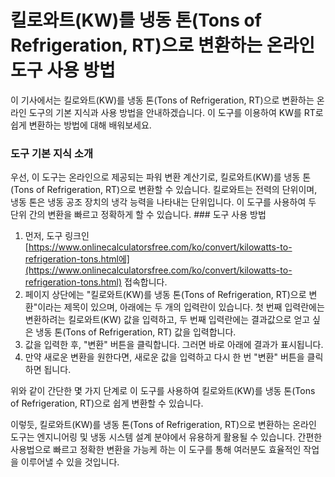 킬로와트(KW)를 냉동 톤(Tons of Refrigeration, RT)으로 변환하는 온라인 도구 사용 방법
=============================================================

이 기사에서는 킬로와트(KW)를 냉동 톤(Tons of Refrigeration, RT)으로 변환하는 온라인 도구의 기본 지식과 사용 방법을 안내하겠습니다. 이 도구를 이용하여 KW를 RT로 쉽게 변환하는 방법에 대해 배워보세요.

### 도구 기본 지식 소개

우선, 이 도구는 온라인으로 제공되는 파워 변환 계산기로, 킬로와트(KW)를 냉동 톤(Tons of Refrigeration, RT)으로 변환할 수 있습니다. 킬로와트는 전력의 단위이며, 냉동 톤은 냉동 공조 장치의 냉각 능력을 나타내는 단위입니다. 이 도구를 사용하여 두 단위 간의 변환을 빠르고 정확하게 할 수 있습니다. ### 도구 사용 방법

1. 먼저, 도구 링크인 [https://www.onlinecalculatorsfree.com/ko/convert/kilowatts-to-refrigeration-tons.html에](https://www.onlinecalculatorsfree.com/ko/convert/kilowatts-to-refrigeration-tons.html) 접속합니다.
2. 페이지 상단에는 "킬로와트(KW)를 냉동 톤(Tons of Refrigeration, RT)으로 변환"이라는 제목이 있으며, 아래에는 두 개의 입력란이 있습니다. 첫 번째 입력란에는 변환하려는 킬로와트(KW) 값을 입력하고, 두 번째 입력란에는 결과값으로 얻고 싶은 냉동 톤(Tons of Refrigeration, RT) 값을 입력합니다.
3. 값을 입력한 후, "변환" 버튼을 클릭합니다. 그러면 바로 아래에 결과가 표시됩니다.
4. 만약 새로운 변환을 원한다면, 새로운 값을 입력하고 다시 한 번 "변환" 버튼을 클릭하면 됩니다.

위와 같이 간단한 몇 가지 단계로 이 도구를 사용하여 킬로와트(KW)를 냉동 톤(Tons of Refrigeration, RT)으로 쉽게 변환할 수 있습니다.

이렇듯, 킬로와트(KW)를 냉동 톤(Tons of Refrigeration, RT)으로 변환하는 온라인 도구는 엔지니어링 및 냉동 시스템 설계 분야에서 유용하게 활용될 수 있습니다. 간편한 사용법으로 빠르고 정확한 변환을 가능케 하는 이 도구를 통해 여러분도 효율적인 작업을 이루어낼 수 있을 것입니다.